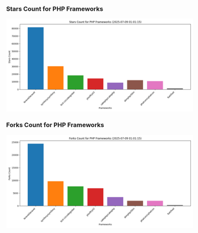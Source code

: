 ### Stars Count for PHP Frameworks

![Stars Chart](./archive/charts/20250709010115_stars_count.png)

### Forks Count for PHP Frameworks

![Forks Chart](./archive/charts/20250709010115_forks_count.png)

